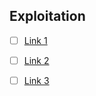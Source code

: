## **Exploitation**

- [ ] [Link 1](https://medium.com/@lai.glorison/home-labs-printnightmare-cve-2021-1675-34527-26f5ca8fcb71)

- [ ] [Link 2](https://academy.tcm-sec.com/courses/1152300/lectures/33637715)

- [ ] [Link 3](https://0xdf.gitlab.io/2021/07/08/playing-with-printnightmare.html)




